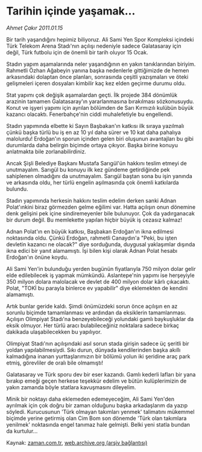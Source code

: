 # Tarihin içinde yaşamak...

*Ahmet Çakır 2011.01.15*

<td class="columnist-detail">
<p>Bir tarih yaşandığını hepimiz biliyoruz. Ali Sami Yen Spor Kompleksi içindeki Türk Telekom Arena Stadı'nın açılışı nedeniyle sadece Galatasaray için değil, Türk futbolu için de önemli bir tarih oluyor 15 Ocak.</p>
<p>
<div id="haberMetinDiv">
<p>Stadın yapım aşamalarında neler yaşandığının en yakın tanıklarından biriyim. Rahmetli Özhan Ağabeyin yanına başka nedenlerle gittiğimizde de hemen arkasındaki dolaptan önce planları, sonrasında çeşitli yazışmaları ve öteki gelişmeleri içeren dosyaları kimbilir kaç kez elden geçirme durumu oldu.
<p>Stat yapımı çok değişik aşamalardan geçti. İlk projede 384 dönümlük arazinin tamamen Galatasaray'ın yararlanmasına bırakılması sözkonusuydu. Konut ve işyeri yapımı için ayrılan bölümden de Sarı Kırmızılı kulübün büyük kazancı olacaktı. Fenerbahçe'nin ciddi muhalefetiyle bu engellendi.
<p>Stadın yapımında elbette ki Sayın Başbakan'ın katkısı ilk sıraya yazılmalı çünkü başka türlü bu iş en az 10 yıl daha sürer ve 10 kat daha pahalıya malolurdu! Erdoğan'ın sporun içinden gelen biri oluşunun avantajları bu gibi durumlarda daha belirgin biçimde ortaya çıkıyor. Başka birine konuyu anlatmakta bile zorlanabilirdiniz.
<p>Ancak Şişli Belediye Başkanı Mustafa Sarıgül'ün hakkını teslim etmeyi de unutmayalım. Sarıgül bu konuyu ilk kez gündeme getirdiğinde pek sahiplenen olmadığını da unutmayalım. Sarıgül baştan sona bu işin yanında ve arkasında oldu, her türlü engelin aşılmasında çok önemli katkılarda bulundu.
<p>Stadın yapımında herkesin hakkını teslim edelim derken sanki Adnan Polat'ınkini biraz görmezden gelme eğilimi var. Hatta açılışın onun dönemine denk gelişini pek içine sindiremeyenler bile bulunuyor. Çok da yadırganacak bir durum değil. Bu memlekette yapılan hiçbir büyük iş cezasız kalmaz!
<p>Adnan Polat'ın en büyük katkısı, Başbakan Erdoğan'ın ikna edilmesi noktasında oldu. Çünkü Erdoğan, rahmetli Canaydın'a "Peki, bu işten devletin kazancı ne olacak?" diye sorduğunda, duygusal yaklaşımlar dışında ikna edici bir yanıt alamamıştı. İşi bilen kişi olarak Adnan Polat hesabı Erdoğan'ın önüne koydu.
<p>Ali Sami Yen'in bulunduğu yerden bugünün fiyatlarıyla 750 milyon dolar gelir elde edilebilecek iş yapmak mümkündü. Aslantepe'nin yapımı ise herşeyiyle 350 milyon dolara malolacak ve devlet de 400 milyon dolar kârlı çıkacaktı. Polat, "TOKİ bu parayla binlerce ev yapabilir" diye eklemekten de kendini alamamıştı.
<p>Artık bunlar geride kaldı. Şimdi önümüzdeki sorun önce açılışın en az sorunlu biçimde tamamlanması ve ardından da eksiklerin tamamlanması. Açılışın Olimpiyat Stadı'na benzeyebileceği yolundaki gamlı baykuşluklar da eksik olmuyor. Her türlü aracı bulabileceğiniz noktalara sadece birkaç dakikada ulaşabilecekken bu yapılıyor.
<p>Olimpiyat Stadı'nın açılışındaki asıl sorun stada girişin sadece üç şeritli bir yoldan yapılabilmesiydi. Sıkı durun, dünyada kendilerinden başka akıllı kalmadığına inanan yurttaşlarımızın bir bölümü yolun iki şeridine araç park etmiş, görevliler de oralı bile olmamıştı!
<p>Galatasaray ve Türk sporu dev bir eser kazandı. Gamlı kederli lafları bir yana bırakıp emeği geçen herkese teşekkür edelim ve bütün kulüplerimizin de yakın zamanda böyle statlara kavuşmasını dileyelim.
<p>Minik bir noktayı daha eklemeden edemeyeceğim, Ali Sami Yen'den ayrılmak için çok doğru bir zaman olduğunu başka arkadaşlarım da yazıp söyledi. Kurucusunun 'Türk olmayan takımları yenmek' talimatını mükemmel biçimde yerine getirmiş olan Cim Bom son dönemde 'Türk olan takımlara yenilmek' noktasında engel tanımaz hale gelmişti. Belki yeni statla bundan da kurtulur... </p></p></p></p></p></p></p></p></p></p></p></div>
</p>
<a href="http://web.archive.org/web/20110116001420/mailto:a.cakir@zaman.com.tr">
</a></td>

Kaynak: [zaman.com.tr](http://zaman.com.tr/yazar.do?yazino=1079177), [web.archive.org (arşiv bağlantısı)](http://web.archive.org/web/20110116001420/http://www.zaman.com.tr:80/yazar.do?yazino=1079177)
